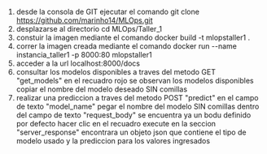1. desde la consola de GIT ejecutar el comando
	git clone https://github.com/marinho14/MLOps.git
2. desplazarse al directorio
	cd MLOps/Taller_1
3. constuir la imagen mediante el comando
	docker build -t mlopstaller1 .
4. correr la imagen creada mediante el comando
	docker run --name instancia_taller1 -p 8000:80 mlopstaller1 
5. acceder a la url 
	localhost:8000/docs
6. consultar los modelos disponibles a traves del metodo GET "get_models"
	en el recuadro rojo se observan los modelos disponibles
	copiar el nombre del modelo deseado SIN comillas
7. realizar una prediccion a traves del metodo POST "predict"
	en el campo de texto "model_name" pegar el nombre del modelo SIN comillas
	dentro del campo de texto "request_body" se encuentra ya un bodu definido por defecto
	hacer clic en el recuadro execute
	en la seccion "server_response" encontrara un objeto json que contiene el tipo de modelo usado y la prediccion para los valores ingresados
	
